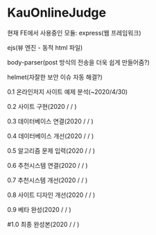 # KauOnlineJudge

현재 FE에서 사용중인 모듈:
express(웹 프레임워크)
    
ejs(뷰 엔진 - 동적 html 파일)
    
body-parser(post 방식의 전송을 더욱 쉽게 만들어줌?)
    
helmet(자잘한 보안 이슈 자동 해결?)





0.1 온라인저지 사이트 예제 분석(~2020/4/30)

0.2 사이트 구현(2020 / / )

0.3 데이터베이스 연결(2020 / / )

0.4 데이터베이스 개선(2020 / / )

0.5 알고리즘 문제 입력(2020 / / )

0.6 추천시스템 연결(2020 / / )

0.7 추천시스템 개선(2020 / / )

0.8 사이트 디자인 개선(2020 / / )

0.9 베타 완성(2020 / / )


#1.0 최종 완성본(2020 / / )
